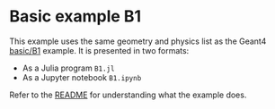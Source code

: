 # Basic example B1
This example uses the same geometry and physics list as the Geant4 [basic/B1](https://github.com/Geant4/geant4/tree/master/examples/basic/B1) example. It is presented in two formats:
- As a Julia program `B1.jl`
- As a Jupyter notebook `B1.ipynb`

Refer to the [README](https://github.com/Geant4/geant4/blob/master/examples/basic/B1/README) for understanding what the example does.


